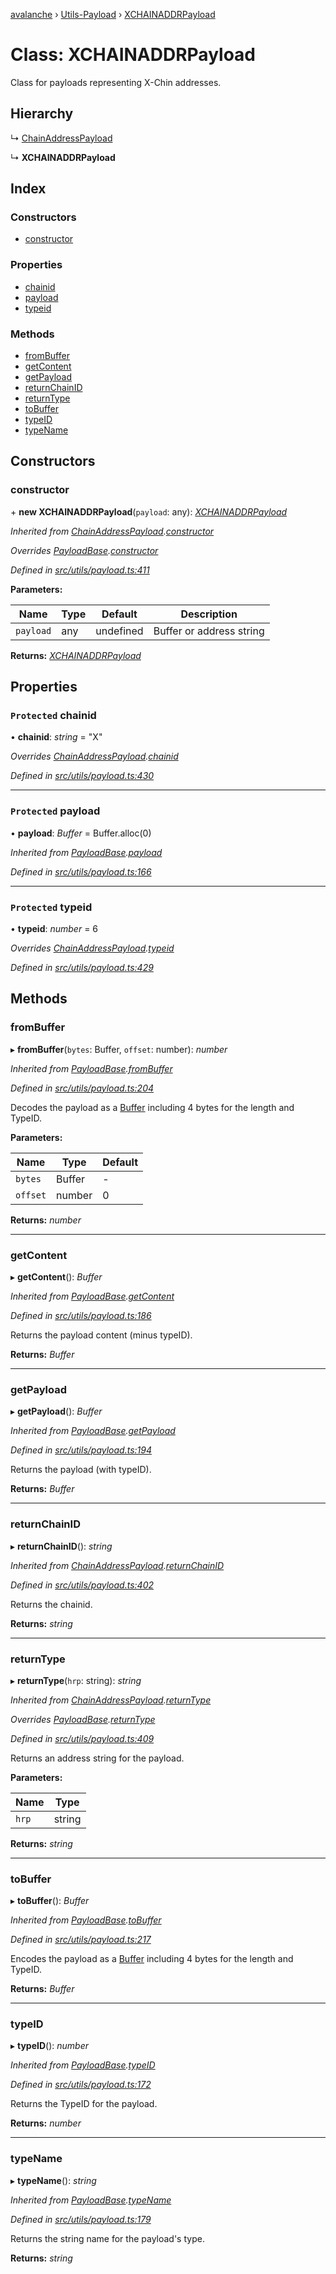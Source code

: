 [avalanche](../README.md) › [Utils-Payload](../modules/utils_payload.md) › [XCHAINADDRPayload](utils_payload.xchainaddrpayload.md)

# Class: XCHAINADDRPayload

Class for payloads representing X-Chin addresses.

## Hierarchy

  ↳ [ChainAddressPayload](utils_payload.chainaddresspayload.md)

  ↳ **XCHAINADDRPayload**

## Index

### Constructors

* [constructor](utils_payload.xchainaddrpayload.md#constructor)

### Properties

* [chainid](utils_payload.xchainaddrpayload.md#protected-chainid)
* [payload](utils_payload.xchainaddrpayload.md#protected-payload)
* [typeid](utils_payload.xchainaddrpayload.md#protected-typeid)

### Methods

* [fromBuffer](utils_payload.xchainaddrpayload.md#frombuffer)
* [getContent](utils_payload.xchainaddrpayload.md#getcontent)
* [getPayload](utils_payload.xchainaddrpayload.md#getpayload)
* [returnChainID](utils_payload.xchainaddrpayload.md#returnchainid)
* [returnType](utils_payload.xchainaddrpayload.md#returntype)
* [toBuffer](utils_payload.xchainaddrpayload.md#tobuffer)
* [typeID](utils_payload.xchainaddrpayload.md#typeid)
* [typeName](utils_payload.xchainaddrpayload.md#typename)

## Constructors

###  constructor

\+ **new XCHAINADDRPayload**(`payload`: any): *[XCHAINADDRPayload](utils_payload.xchainaddrpayload.md)*

*Inherited from [ChainAddressPayload](utils_payload.chainaddresspayload.md).[constructor](utils_payload.chainaddresspayload.md#constructor)*

*Overrides [PayloadBase](utils_payload.payloadbase.md).[constructor](utils_payload.payloadbase.md#constructor)*

*Defined in [src/utils/payload.ts:411](https://github.com/ava-labs/avalanchejs/blob/2850ce5/src/utils/payload.ts#L411)*

**Parameters:**

Name | Type | Default | Description |
------ | ------ | ------ | ------ |
`payload` | any | undefined | Buffer or address string  |

**Returns:** *[XCHAINADDRPayload](utils_payload.xchainaddrpayload.md)*

## Properties

### `Protected` chainid

• **chainid**: *string* = "X"

*Overrides [ChainAddressPayload](utils_payload.chainaddresspayload.md).[chainid](utils_payload.chainaddresspayload.md#protected-chainid)*

*Defined in [src/utils/payload.ts:430](https://github.com/ava-labs/avalanchejs/blob/2850ce5/src/utils/payload.ts#L430)*

___

### `Protected` payload

• **payload**: *Buffer* = Buffer.alloc(0)

*Inherited from [PayloadBase](utils_payload.payloadbase.md).[payload](utils_payload.payloadbase.md#protected-payload)*

*Defined in [src/utils/payload.ts:166](https://github.com/ava-labs/avalanchejs/blob/2850ce5/src/utils/payload.ts#L166)*

___

### `Protected` typeid

• **typeid**: *number* = 6

*Overrides [ChainAddressPayload](utils_payload.chainaddresspayload.md).[typeid](utils_payload.chainaddresspayload.md#protected-typeid)*

*Defined in [src/utils/payload.ts:429](https://github.com/ava-labs/avalanchejs/blob/2850ce5/src/utils/payload.ts#L429)*

## Methods

###  fromBuffer

▸ **fromBuffer**(`bytes`: Buffer, `offset`: number): *number*

*Inherited from [PayloadBase](utils_payload.payloadbase.md).[fromBuffer](utils_payload.payloadbase.md#frombuffer)*

*Defined in [src/utils/payload.ts:204](https://github.com/ava-labs/avalanchejs/blob/2850ce5/src/utils/payload.ts#L204)*

Decodes the payload as a [Buffer](https://github.com/feross/buffer) including 4 bytes for the length and TypeID.

**Parameters:**

Name | Type | Default |
------ | ------ | ------ |
`bytes` | Buffer | - |
`offset` | number | 0 |

**Returns:** *number*

___

###  getContent

▸ **getContent**(): *Buffer*

*Inherited from [PayloadBase](utils_payload.payloadbase.md).[getContent](utils_payload.payloadbase.md#getcontent)*

*Defined in [src/utils/payload.ts:186](https://github.com/ava-labs/avalanchejs/blob/2850ce5/src/utils/payload.ts#L186)*

Returns the payload content (minus typeID).

**Returns:** *Buffer*

___

###  getPayload

▸ **getPayload**(): *Buffer*

*Inherited from [PayloadBase](utils_payload.payloadbase.md).[getPayload](utils_payload.payloadbase.md#getpayload)*

*Defined in [src/utils/payload.ts:194](https://github.com/ava-labs/avalanchejs/blob/2850ce5/src/utils/payload.ts#L194)*

Returns the payload (with typeID).

**Returns:** *Buffer*

___

###  returnChainID

▸ **returnChainID**(): *string*

*Inherited from [ChainAddressPayload](utils_payload.chainaddresspayload.md).[returnChainID](utils_payload.chainaddresspayload.md#returnchainid)*

*Defined in [src/utils/payload.ts:402](https://github.com/ava-labs/avalanchejs/blob/2850ce5/src/utils/payload.ts#L402)*

Returns the chainid.

**Returns:** *string*

___

###  returnType

▸ **returnType**(`hrp`: string): *string*

*Inherited from [ChainAddressPayload](utils_payload.chainaddresspayload.md).[returnType](utils_payload.chainaddresspayload.md#returntype)*

*Overrides [PayloadBase](utils_payload.payloadbase.md).[returnType](utils_payload.payloadbase.md#abstract-returntype)*

*Defined in [src/utils/payload.ts:409](https://github.com/ava-labs/avalanchejs/blob/2850ce5/src/utils/payload.ts#L409)*

Returns an address string for the payload.

**Parameters:**

Name | Type |
------ | ------ |
`hrp` | string |

**Returns:** *string*

___

###  toBuffer

▸ **toBuffer**(): *Buffer*

*Inherited from [PayloadBase](utils_payload.payloadbase.md).[toBuffer](utils_payload.payloadbase.md#tobuffer)*

*Defined in [src/utils/payload.ts:217](https://github.com/ava-labs/avalanchejs/blob/2850ce5/src/utils/payload.ts#L217)*

Encodes the payload as a [Buffer](https://github.com/feross/buffer) including 4 bytes for the length and TypeID.

**Returns:** *Buffer*

___

###  typeID

▸ **typeID**(): *number*

*Inherited from [PayloadBase](utils_payload.payloadbase.md).[typeID](utils_payload.payloadbase.md#typeid)*

*Defined in [src/utils/payload.ts:172](https://github.com/ava-labs/avalanchejs/blob/2850ce5/src/utils/payload.ts#L172)*

Returns the TypeID for the payload.

**Returns:** *number*

___

###  typeName

▸ **typeName**(): *string*

*Inherited from [PayloadBase](utils_payload.payloadbase.md).[typeName](utils_payload.payloadbase.md#typename)*

*Defined in [src/utils/payload.ts:179](https://github.com/ava-labs/avalanchejs/blob/2850ce5/src/utils/payload.ts#L179)*

Returns the string name for the payload's type.

**Returns:** *string*
